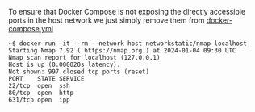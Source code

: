 To ensure that Docker Compose is not exposing the directly accessible ports in the host network we just simply remove them from [docker-compose.yml](docker-compose.yml)

```shell
~$ docker run -it --rm --network host networkstatic/nmap localhost
Starting Nmap 7.92 ( https://nmap.org ) at 2024-01-04 09:30 UTC
Nmap scan report for localhost (127.0.0.1)
Host is up (0.000020s latency).
Not shown: 997 closed tcp ports (reset)
PORT    STATE SERVICE
22/tcp  open  ssh
80/tcp  open  http
631/tcp open  ipp

```
